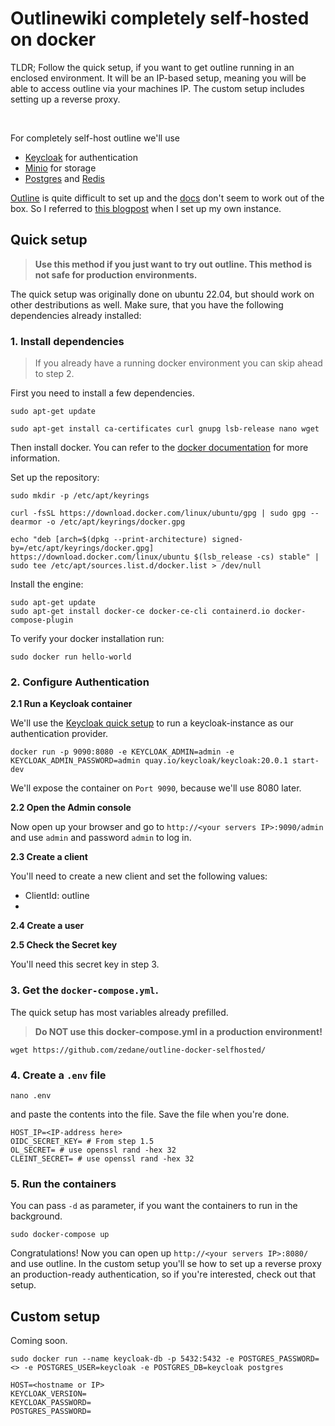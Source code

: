 # Outlinewiki completely self-hosted on docker

TLDR; Follow the quick setup, if you want to get outline running in an enclosed environment. It will be an IP-based setup, meaning you will be able to access outline via your machines IP. The custom setup includes setting up a reverse proxy.

<br>

For completely self-host outline we'll use
- [Keycloak](https://www.keycloak.org/) for authentication
- [Minio](https://hub.docker.com/r/minio/minio/) for storage
- [Postgres](https://hub.docker.com/_/postgres) and [Redis](https://hub.docker.com/_/redis)

[Outline](https://www.getoutline.com/) is quite difficult to set up and the [docs](https://app.getoutline.com/s/770a97da-13e5-401e-9f8a-37949c19f97e/doc/docker-7pfeLP5a8t) don't seem to work out of the box. So I referred to [this blogpost](https://blog.gurucomputing.com.au/doing-more-with-docker/deploying-outline-wiki/) when I set up my own instance. 

## Quick setup

> **Use this method if you just want to try out outline. This method is not safe for production environments.**

The quick setup was originally done on ubuntu 22.04, but should work on other destributions as well. Make sure, that you have the following dependencies already installed:

### 1. Install dependencies

> If you already have a running docker environment you can skip ahead to step 2.

First you need to install a few dependencies.

```
sudo apt-get update
```

```
sudo apt-get install ca-certificates curl gnupg lsb-release nano wget
```

Then install docker. You can refer to the [docker documentation](https://docs.docker.com/engine/install/ubuntu/) for more information.

Set up the repository:
```
sudo mkdir -p /etc/apt/keyrings

curl -fsSL https://download.docker.com/linux/ubuntu/gpg | sudo gpg --dearmor -o /etc/apt/keyrings/docker.gpg

echo "deb [arch=$(dpkg --print-architecture) signed-by=/etc/apt/keyrings/docker.gpg] https://download.docker.com/linux/ubuntu $(lsb_release -cs) stable" | sudo tee /etc/apt/sources.list.d/docker.list > /dev/null
```

Install the engine:

```
sudo apt-get update
sudo apt-get install docker-ce docker-ce-cli containerd.io docker-compose-plugin
```

To verify your docker installation run:
```
sudo docker run hello-world
```

### 2. Configure Authentication

  **2.1 Run a Keycloak container**
  
  We'll use the [Keycloak quick setup](https://www.keycloak.org/getting-started/getting-started-docker) to run a keycloak-instance as our authentication provider.
  ```
  docker run -p 9090:8080 -e KEYCLOAK_ADMIN=admin -e KEYCLOAK_ADMIN_PASSWORD=admin quay.io/keycloak/keycloak:20.0.1 start-dev
  ```
  We'll expose the container on `Port 9090`, because we'll use 8080 later.

  **2.2 Open the Admin console**
  
  Now open up your browser and go to `http://<your servers IP>:9090/admin` and use `admin` and password `admin` to log in.

  **2.3 Create a client**
  
  You'll need to create a new client and set the following values:
  - ClientId: outline
  - 

  **2.4 Create a user**

  **2.5 Check the Secret key**

  You'll need this secret key in step 3.

### 3. Get the `docker-compose.yml`. 

The quick setup has most variables already prefilled.
> **Do NOT use this docker-compose.yml in a production environment!**

```
wget https://github.com/zedane/outline-docker-selfhosted/
```

### 4. Create a `.env` file

```
nano .env
```

and paste the contents into the file. Save the file when you're done.

``` .env
HOST_IP=<IP-address here>
OIDC_SECRET_KEY= # From step 1.5
OL_SECRET= # use openssl rand -hex 32
CLEINT_SECRET= # use openssl rand -hex 32
```

### 5. Run the containers

You can pass `-d` as parameter, if you want the containers to run in the background.

```
sudo docker-compose up
```

Congratulations! Now you can open up `http://<your servers IP>:8080/` and use outline. In the custom setup you'll se how to set up a reverse proxy an production-ready authentication, so if you're interested, check out that setup. 

## Custom setup

Coming soon.

```
sudo docker run --name keycloak-db -p 5432:5432 -e POSTGRES_PASSWORD=<> -e POSTGRES_USER=keycloak -e POSTGRES_DB=keycloak postgres
```




``` .env
HOST=<hostname or IP>
KEYCLOAK_VERSION=
KEYCLOAK_PASSWORD=
POSTGRES_PASSWORD=
```